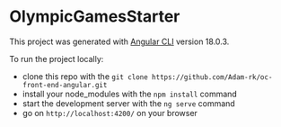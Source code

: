 # OlympicGamesStarter

This project was generated with [Angular CLI](https://github.com/angular/angular-cli) version 18.0.3.

To run the project locally:
- clone this repo with the `git clone https://github.com/Adam-rk/oc-front-end-angular.git`
- install your node_modules with the `npm install` command
- start the development server with the `ng serve` command
- go on `http://localhost:4200/` on your browser
